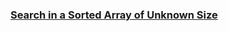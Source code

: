 ### [Search in a Sorted Array of Unknown Size](https://leetcode.com/problems/search-in-a-sorted-array-of-unknown-size)


